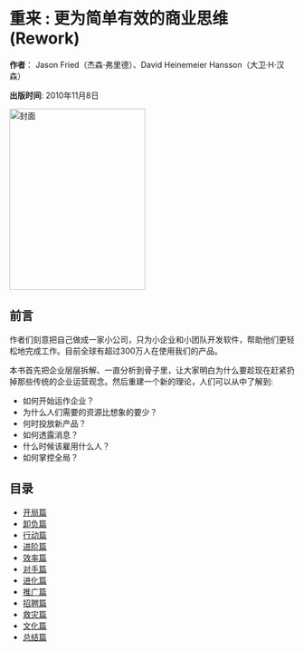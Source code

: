 # 重来 : 更为简单有效的商业思维 (Rework)

**作者**： Jason Fried（杰森·弗里德）、David Heinemeier Hansson（大卫·H·汉森）

**出版时间**: 2010年11月8日


<img src="https://wrco-40036.sh.gfp.tencent-cloud.com/CB_FUVBQdBP73ie6iS6gu7qy6Uc/parsecover?sign=q-sign-algorithm%3Dsha1%26q-ak%3Dcydn1szJ2OQT2J72AOTKL4DZ%26q-sign-time%3D1708764215%3B1708764815%26q-key-time%3D1708764215%3B1708764815%26q-header-list%3Dhost%26q-url-param-list%3D%26q-signature%3D3bdaea875aee1d2bf4d02f8b00c0d9de4582e6e6" height="320px" width="240px" alt="封面" />

## 前言

作者们刻意把自己做成一家小公司，只为小企业和小团队开发软件，帮助他们更轻松地完成工作。目前全球有超过300万人在使用我们的产品。

本书首先把企业层层拆解、一直分析到骨子里，让大家明白为什么要趁现在赶紧扔掉那些传统的企业运营观念。然后重建一个新的理论，人们可以从中了解到:
- 如何开始运作企业？
- 为什么人们需要的资源比想象的要少？
- 何时投放新产品？
- 如何透露消息？
- 什么时候该雇用什么人？
- 如何掌控全局？


## 目录

- [开局篇](note/rework/01opening.md)
- [卸负篇](note/rework/02relax.md)
- [行动篇](note/rework/03action.md)
- [进阶篇](note/rework/04advanced.md)
- [效率篇](note/rework/05effecient.md)
- [对手篇](note/rework/06rival.md)
- [进化篇](note/rework/07upgrade.md)
- [推广篇](note/rework/08promotion.md)
- [招聘篇](note/rework/09recruit.md)
- [救灾篇](note/rework/10relief.md)
- [文化篇](note/rework/11culture.md)
- [总结篇](note/rework/12conclusion.md)